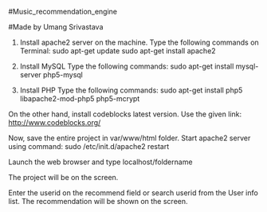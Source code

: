 #Music_recommendation_engine

#Made by Umang Srivastava

1. Install apache2 server on the machine. 
   Type the following commands on Terminal:
sudo apt-get update
sudo apt-get install apache2

2. Install MySQL
   Type the following commands:
sudo apt-get install mysql-server php5-mysql

3. Install PHP
   Type the following commands:
sudo apt-get install php5 libapache2-mod-php5 php5-mcrypt

On the other hand, install codeblocks latest version.
Use the given link: http://www.codeblocks.org/

Now, save the entire project in var/www/html folder.
Start apache2 server using command:
sudo /etc/init.d/apache2 restart

Launch the web browser and type localhost/foldername

The project will be on the screen. 

Enter the userid on the recommend field or search userid from the User info list. 
The recommendation will be shown on the screen.
